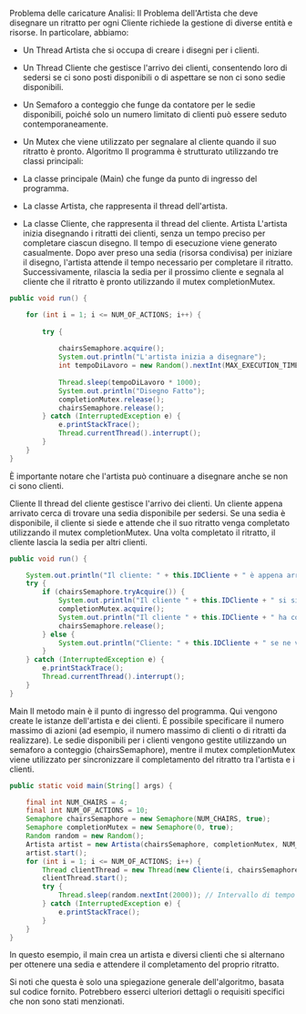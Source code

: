 Problema delle caricature
Analisi:
Il Problema dell'Artista che deve disegnare un ritratto per ogni Cliente richiede la gestione di diverse entità e risorse. In particolare, abbiamo:

- Un Thread Artista che si occupa di creare i disegni per i clienti.
- Un Thread Cliente che gestisce l'arrivo dei clienti, consentendo loro di sedersi se ci sono posti disponibili o di aspettare se non ci sono sedie disponibili.
- Un Semaforo a conteggio che funge da contatore per le sedie disponibili, poiché solo un numero limitato di clienti può essere seduto contemporaneamente.
- Un Mutex che viene utilizzato per segnalare al cliente quando il suo ritratto è pronto.
Algoritmo
Il programma è strutturato utilizzando tre classi principali:

- La classe principale (Main) che funge da punto di ingresso del programma.
- La classe Artista, che rappresenta il thread dell'artista.
- La classe Cliente, che rappresenta il thread del cliente.
Artista
L'artista inizia disegnando i ritratti dei clienti, senza un tempo preciso per completare ciascun disegno. Il tempo di esecuzione viene generato casualmente. Dopo aver preso una sedia (risorsa condivisa) per iniziare il disegno, l'artista attende il tempo necessario per completare il ritratto. Successivamente, rilascia la sedia per il prossimo cliente e segnala al cliente che il ritratto è pronto utilizzando il mutex completionMutex.

```java
public void run() {

    for (int i = 1; i <= NUM_OF_ACTIONS; i++) {
    
        try {
        
            chairsSemaphore.acquire();
            System.out.println("L'artista inizia a disegnare");
            int tempoDiLavoro = new Random().nextInt(MAX_EXECUTION_TIME); 
            
            Thread.sleep(tempoDiLavoro * 1000);
            System.out.println("Disegno Fatto");
            completionMutex.release();
            chairsSemaphore.release();
        } catch (InterruptedException e) {
            e.printStackTrace();
            Thread.currentThread().interrupt();
        }
    }
}
```

È importante notare che l'artista può continuare a disegnare anche se non ci sono clienti.

Cliente
Il thread del cliente gestisce l'arrivo dei clienti. Un cliente appena arrivato cerca di trovare una sedia disponibile per sedersi. Se una sedia è disponibile, il cliente si siede e attende che il suo ritratto venga completato utilizzando il mutex completionMutex. Una volta completato il ritratto, il cliente lascia la sedia per altri clienti.

```java
public void run() {

    System.out.println("Il cliente: " + this.IDCliente + " è appena arrivato");
    try {
        if (chairsSemaphore.tryAcquire()) {
            System.out.println("Il cliente " + this.IDCliente + " si siede");
            completionMutex.acquire();
            System.out.println("Il cliente " + this.IDCliente + " ha completato il ritratto");
            chairsSemaphore.release();
        } else {
            System.out.println("Cliente: " + this.IDCliente + " se ne va");
        }
    } catch (InterruptedException e) {
        e.printStackTrace();
        Thread.currentThread().interrupt();
    }
}
```

Main
Il metodo main è il punto di ingresso del programma. Qui vengono create le istanze dell'artista e dei clienti. È possibile specificare il numero massimo di azioni (ad esempio, il numero massimo di clienti o di ritratti da realizzare). Le sedie disponibili per i clienti vengono gestite utilizzando un semaforo a conteggio (chairsSemaphore), mentre il mutex completionMutex viene utilizzato per sincronizzare il completamento del ritratto tra l'artista e i clienti.

```java
public static void main(String[] args) {

    final int NUM_CHAIRS = 4;
    final int NUM_OF_ACTIONS = 10;
    Semaphore chairsSemaphore = new Semaphore(NUM_CHAIRS, true);
    Semaphore completionMutex = new Semaphore(0, true);
    Random random = new Random();
    Artista artist = new Artista(chairsSemaphore, completionMutex, NUM_OF_ACTIONS);
    artist.start();
    for (int i = 1; i <= NUM_OF_ACTIONS; i++) {
        Thread clientThread = new Thread(new Cliente(i, chairsSemaphore, completionMutex));
        clientThread.start();
        try {
            Thread.sleep(random.nextInt(2000)); // Intervallo di tempo casuale tra l'arrivo di un cliente e l'altro
        } catch (InterruptedException e) {
            e.printStackTrace();
        }
    }
}
```

In questo esempio, il main crea un artista e diversi clienti che si alternano per ottenere una sedia e attendere il completamento del proprio ritratto.

Si noti che questa è solo una spiegazione generale dell'algoritmo, basata sul codice fornito. Potrebbero esserci ulteriori dettagli o requisiti specifici che non sono stati menzionati.




